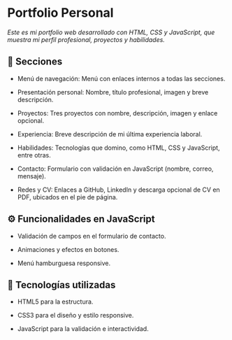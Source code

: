 # **Portfolio Personal**

*Este es mi portfolio web desarrollado con HTML, CSS y JavaScript, que muestra mi perfil profesional, proyectos y habilidades.*

## 📌 **Secciones**

- Menú de navegación: Menú con enlaces internos a todas las secciones.

- Presentación personal: Nombre, título profesional, imagen y breve descripción.

- Proyectos: Tres proyectos con nombre, descripción, imagen y enlace opcional.

- Experiencia: Breve descripción de mi última experiencia laboral.

- Habilidades: Tecnologías que domino, como HTML, CSS y JavaScript, entre otras.

- Contacto: Formulario con validación en JavaScript (nombre, correo, mensaje).

- Redes y CV: Enlaces a GitHub, LinkedIn y descarga opcional de CV en PDF, ubicados en el pie de página.

## ⚙️ **Funcionalidades en JavaScript**

- Validación de campos en el formulario de contacto.

- Animaciones y efectos en botones.

- Menú hamburguesa responsive.

## 📂 **Tecnologías utilizadas**

- HTML5 para la estructura.

- CSS3 para el diseño y estilo responsive.

- JavaScript para la validación e interactividad.
